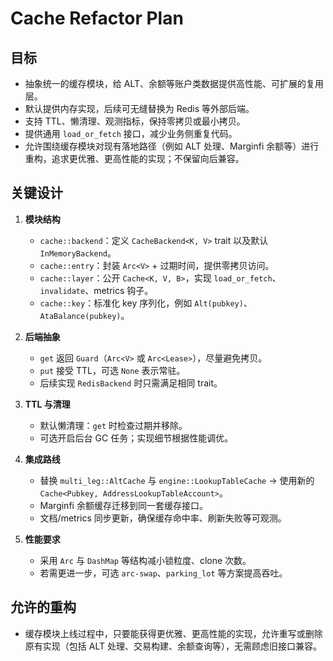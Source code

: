 # Cache Refactor Plan

## 目标
- 抽象统一的缓存模块，给 ALT、余额等账户类数据提供高性能、可扩展的复用层。
- 默认提供内存实现，后续可无缝替换为 Redis 等外部后端。
- 支持 TTL、懒清理、观测指标，保持零拷贝或最小拷贝。
- 提供通用 `load_or_fetch` 接口，减少业务侧重复代码。
- 允许围绕缓存模块对现有落地路径（例如 ALT 处理、Marginfi 余额等）进行重构，追求更优雅、更高性能的实现；不保留向后兼容。

## 关键设计
1. **模块结构**
   - `cache::backend`：定义 `CacheBackend<K, V>` trait 以及默认 `InMemoryBackend`。
   - `cache::entry`：封装 `Arc<V>` + 过期时间，提供零拷贝访问。
   - `cache::layer`：公开 `Cache<K, V, B>`，实现 `load_or_fetch`、`invalidate`、metrics 钩子。
   - `cache::key`：标准化 key 序列化，例如 `Alt(pubkey)`、`AtaBalance(pubkey)`。

2. **后端抽象**
   - `get` 返回 `Guard`（`Arc<V>` 或 `Arc<Lease>`），尽量避免拷贝。
   - `put` 接受 TTL，可选 `None` 表示常驻。
   - 后续实现 `RedisBackend` 时只需满足相同 trait。

3. **TTL 与清理**
   - 默认懒清理：`get` 时检查过期并移除。
   - 可选开启后台 GC 任务；实现细节根据性能调优。

4. **集成路线**
   - 替换 `multi_leg::AltCache` 与 `engine::LookupTableCache` → 使用新的 `Cache<Pubkey, AddressLookupTableAccount>`。
   - Marginfi 余额缓存迁移到同一套缓存接口。
   - 文档/metrics 同步更新，确保缓存命中率、刷新失败等可观测。

5. **性能要求**
   - 采用 `Arc` 与 `DashMap` 等结构减小锁粒度、clone 次数。
   - 若需更进一步，可选 `arc-swap`、`parking_lot` 等方案提高吞吐。

## 允许的重构
- 缓存模块上线过程中，只要能获得更优雅、更高性能的实现，允许重写或删除原有实现（包括 ALT 处理、交易构建、余额查询等），无需顾虑旧接口兼容。

